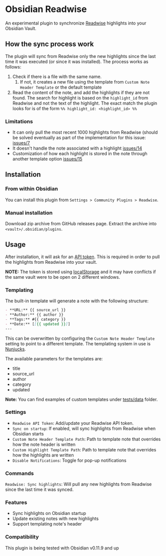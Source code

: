 # Obsidian Readwise

An experimental plugin to synchronize [Readwise](https://readwise.io) highlights into your Obsidian Vault.

## How the sync process work

The plugin will sync from Readwise only the new highlights since the last time it was executed (or since it was installed). The process works as follows:

1. Check if there is a file with the same name.
   1. If not, it creates a new file using the template from `Custom Note Header Template` or the default template
2. Read the content of the note, and add the highlights if they are not found. The search for highlight is based on the `highlight_id` from Readwise and not the text of the highlight. The exact match the plugin looks for is of the form `%% highlight_id: <highlight_id> %%`

### Limitations

* It can only pull the most recent 1000 highlights from Readwise (should be solved eventually as part of the implementation for this issue: [issues/7](https://github.com/renehernandez/obsidian-readwise/issues/7)
* It doesn't handle the note associated with a highlight [issues/14](https://github.com/renehernandez/obsidian-readwise/issues/14)
* Customization of how each highlight is stored in the note through another template option [issues/15](https://github.com/renehernandez/obsidian-readwise/issues/15)

## Installation

### From within Obsidian

You can install this plugin from `Settings > Community Plugins > Readwise`.

### Manual installation

Download zip archive from GitHub releases page. Extract the archive into `<vault>/.obsidian/plugins`.

## Usage

After installation, it will ask for an [API token](https://readwise.io/access_token). This is required in order to pull the highlights from Readwise into your vault.

**NOTE:** The token is stored using [localStorage](https://developer.mozilla.org/en-US/docs/Web/API/Window/localStorage) and it may have conflicts if the same vault were to be open on 2 different windows.

### Templating

The built-in template will generate a note with the following structure:

```markdown
- **URL:** {{ source_url }}
- **Author:** {{ author }}
- **Tags:** #{{ category }}
- **Date:** [[{{ updated }}]]
---
```

This can be overwritten by configuring the `Custom Note Header Template` setting to point to a different template. The templating system in use is [Nunjucks](https://mozilla.github.io/nunjucks/).

The available parameters for the templates are:

- title
- source_url
- author
- category
- updated

**Note:** You can find examples of custom templates under [tests/data](./tests/data) folder.

### Settings

- `Readwise API Token`: Add/update your Readwise API token.
- `Sync on startup`: If enabled, will sync highlights from Readwise when Obsidian starts
- `Custom Note Header Template Path`: Path to template note that overrides how the note header is written
- `Custom Highlight Template Path`: Path to template note that overrides how the highlights are written
- `Disable Notifications`: Toggle for pop-up notifications

### Commands

`Readwise: Sync highlights`:  Will pull any new highlights from Readwise since the last time it was synced.

### Features

- Sync highlights on Obsidian startup
- Update existing notes with new highlights
- Support templating note's header

### Compatibility

This plugin is being tested with Obsidian v0.11.9 and up

